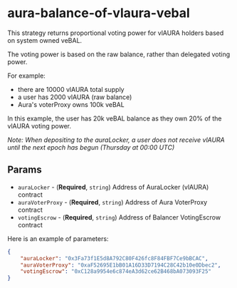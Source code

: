 # aura-balance-of-vlaura-vebal

This strategy returns proportional voting power for vlAURA holders based on system owned veBAL.

The voting power is based on the raw balance, rather than delegated voting power.

For example:
- there are 10000 vlAURA total supply
- a user has 2000 vlAURA (raw balance)
- Aura's voterProxy owns 100k veBAL

In this example, the user has 20k veBAL balance as they own 20% of the vlAURA voting power.

_Note: When depositing to the auraLocker, a user does not receive vlAURA until the next epoch has begun (Thursday at 00:00 UTC)_

## Params

- `auraLocker` - (**Required**, `string`) Address of AuraLocker (vlAURA) contract
- `auraVoterProxy` - (**Required**, `string`) Address of Aura VoterProxy contract
- `votingEscrow` - (**Required**, `string`) Address of Balancer VotingEscrow contract

Here is an example of parameters:

```json
{
    "auraLocker": "0x3Fa73f1E5d8A792C80F426fc8F84FBF7Ce9bBCAC",
    "auraVoterProxy": "0xaF52695E1bB01A16D33D7194C28C42b10e0Dbec2",
    "votingEscrow": "0xC128a9954e6c874eA3d62ce62B468bA073093F25"
}
```
